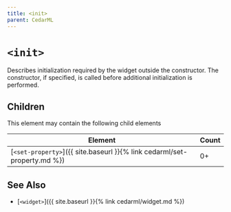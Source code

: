 ```yaml
---
title: <init>
parent: CedarML
---
```

# `<init>`
Describes initialization required by the widget outside the constructor.
The constructor, if specified, is called before additional initialization is
performed.

## Children
This element may contain the following child elements

| Element                                                                  | Count |
|--------------------------------------------------------------------------|-------|
| [`<set-property>`]({{ site.baseurl }}{% link cedarml/set-property.md %}) | 0+    |

## See Also
- [`<widget>`]({{ site.baseurl }}{% link cedarml/widget.md %})
